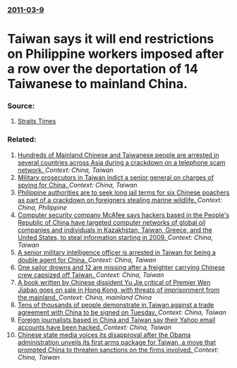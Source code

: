 ### [2011-03-9](/news/2011/03/9/index.md)

# Taiwan says it will end restrictions on Philippine workers imposed after a row over the deportation of 14 Taiwanese to mainland China. 




### Source:

1. [Straits Times](http://www.straitstimes.com/BreakingNews/Asia/Story/STIStory_643257.html)

### Related:

1. [Hundreds of Mainland Chinese and Taiwanese people are arrested in several countries across Asia during a crackdown on a telephone scam network. ](/news/2011/06/10/hundreds-of-mainland-chinese-and-taiwanese-people-are-arrested-in-several-countries-across-asia-during-a-crackdown-on-a-telephone-scam-netwo.md) _Context: China, Taiwan_
2. [Military prosecutors in Taiwan indict a senior general on charges of spying for China. ](/news/2011/05/20/military-prosecutors-in-taiwan-indict-a-senior-general-on-charges-of-spying-for-china.md) _Context: China, Taiwan_
3. [Philippine authorities are to seek long jail terms for six Chinese poachers as part of a crackdown on foreigners stealing marine wildlife. ](/news/2011/03/31/philippine-authorities-are-to-seek-long-jail-terms-for-six-chinese-poachers-as-part-of-a-crackdown-on-foreigners-stealing-marine-wildlife.md) _Context: China, Philippine_
4. [Computer security company McAfee says hackers based in the People's Republic of China have targeted computer networks of global oil companies and individuals in Kazakhstan, Taiwan, Greece, and the United States, to steal information starting in 2009. ](/news/2011/02/11/computer-security-company-mcafee-says-hackers-based-in-the-people-s-republic-of-china-have-targeted-computer-networks-of-global-oil-companie.md) _Context: China, Taiwan_
5. [A senior military intelligence officer is arrested in Taiwan for being a double agent for China. ](/news/2010/11/2/a-senior-military-intelligence-officer-is-arrested-in-taiwan-for-being-a-double-agent-for-china.md) _Context: China, Taiwan_
6. [One sailor drowns and 12 are missing after a freighter carrying Chinese crew capsized off Taiwan. ](/news/2010/10/27/one-sailor-drowns-and-12-are-missing-after-a-freighter-carrying-chinese-crew-capsized-off-taiwan.md) _Context: China, Taiwan_
7. [A book written by Chinese dissident Yu Jie critical of Premier Wen Jiabao goes on sale in Hong Kong, with threats of imprisonment from the mainland. ](/news/2010/08/16/a-book-written-by-chinese-dissident-yu-jie-critical-of-premier-wen-jiabao-goes-on-sale-in-hong-kong-with-threats-of-imprisonment-from-the-m.md) _Context: China, mainland China_
8. [Tens of thousands of people demonstrate in Taiwan against a trade agreement with China to be signed on Tuesday. ](/news/2010/06/26/tens-of-thousands-of-people-demonstrate-in-taiwan-against-a-trade-agreement-with-china-to-be-signed-on-tuesday.md) _Context: China, Taiwan_
9. [Foreign journalists based in China and Taiwan say their Yahoo email accounts have been hacked. ](/news/2010/03/31/foreign-journalists-based-in-china-and-taiwan-say-their-yahoo-email-accounts-have-been-hacked.md) _Context: China, Taiwan_
10. [Chinese state media voices its disapproval after the Obama administration unveils its first arms package for Taiwan, a move that prompted China to threaten sanctions on the firms involved. ](/news/2010/02/1/chinese-state-media-voices-its-disapproval-after-the-obama-administration-unveils-its-first-arms-package-for-taiwan-a-move-that-prompted-ch.md) _Context: China, Taiwan_
